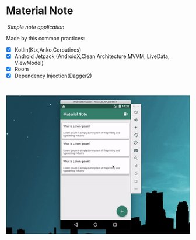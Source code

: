 # Material Note
<p>
    <img src="https://github.com/smrahmadi/MaterialNote/blob/master/app/src/main/ic_launcher-web.png" width="78" alt>
    <em>Simple note application</em>
</p>

Made by this common practices:
- [x] Kotlin(Ktx,Anko,Coroutines)
- [x] Android Jetpack (AndroidX,Clean Architecture,MVVM, LiveData, ViewModel)
- [x] Room
- [x] Dependency Injection(Dagger2)

</br>


![Farmers Market Finder Demo](screenshot/motion.gif)

